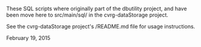 These SQL scripts where originally part of the dbutility project, and have been move here to src/main/sql/ in the cvrg-dataStorage
 project.
 
 See the cvrg-dataStorage project's /README.md file for usage instructions.
 
 February 19, 2015